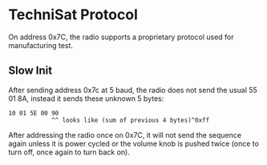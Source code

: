 # TechniSat Protocol

On address 0x7C, the radio supports a proprietary protocol used for manufacturing test.

## Slow Init

After sending address 0x7c at 5 baud, the radio does not send the usual 55 01 8A, instead it sends these unknown 5 bytes:

```text
10 01 5E 00 90
            ^^ looks like (sum of previous 4 bytes)^0xff
```

After addressing the radio once on 0x7C, it will not send the
sequence again unless it is power cycled or the volume knob
is pushed twice (once to turn off, once again to turn back on).
